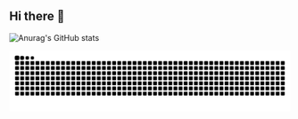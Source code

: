 ## Hi there 👋
![Anurag's GitHub stats](https://github-readme-stats.vercel.app/api?username=hhhJB)

<picture>
  <source media="(prefers-color-scheme: dark)" srcset="https://raw.githubusercontent.com/hhhJB/hhhJB/output/github-contribution-grid-snake-dark.svg">
  <source media="(prefers-color-scheme: light)" srcset="https://raw.githubusercontent.com/hhhJB/hhhJB/output/github-contribution-grid-snake.svg">
  <img alt="github contribution grid snake animation" src="https://raw.githubusercontent.com/hhhJB/hhhJB/output/github-contribution-grid-snake.svg">
</picture>
<!--
**hhhJB/hhhJB** is a ✨ _special_ ✨ repository because its `README.md` (this file) appears on your GitHub profile.

Here are some ideas to get you started:

- 🔭 I’m currently working on ...
- 🌱 I’m currently learning ...
- 👯 I’m looking to collaborate on ...
- 🤔 I’m looking for help with ...
- 💬 Ask me about ...
- 📫 How to reach me: ...
- 😄 Pronouns: ...
- ⚡ Fun fact: ...
-->
